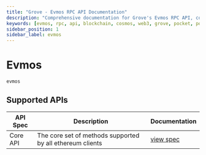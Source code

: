 ```yaml
---
title: "Grove - Evmos RPC API Documentation"
description: "Comprehensive documentation for Grove's Evmos RPC API, covering endpoint details and integration strategies for blockchain developers."
keywords: [evmos, rpc, api, blockchain, cosmos, web3, grove, pocket, pokt]
sidebar_position: 1
sidebar_label: evmos
---
```


# Evmos

`evmos`

## Supported APIs

| API Spec | Description                                               | Documentation                  |
| -------- | --------------------------------------------------------- | ------------------------------ |
| Core API | The core set of methods supported by all ethereum clients | [view spec](../specs/core-api) |
